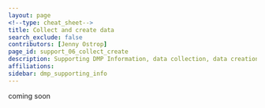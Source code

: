 ```yaml
---
layout: page
<!--type: cheat_sheet-->
title: Collect and create data
search_exclude: false
contributors: [Jenny Ostrop]
page_id: support_06_collect_create
description: Supporting DMP Information, data collection, data creation, data generation, data production
affiliations:
sidebar: dmp_supporting_info
---
```


coming soon